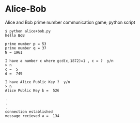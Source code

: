# Alice-Bob
Alice and Bob prime number communication game; python script
```
$ python alice+bob.py
hello BoB

prime number p = 53
prime number q = 37
N = 1961

I have a number c where gcd(c,1872)=1 , c = ?  y/n
> n
c =  5
d =  749

I have Alice Public Key ?  y/n
> n
Alice Public Key b =  526

.
.
.
connection established
message recieved a =  134
```
